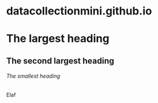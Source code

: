 # datacollectionmini.github.io

# The largest heading
## The second largest heading
###### The smallest heading

Elaf
